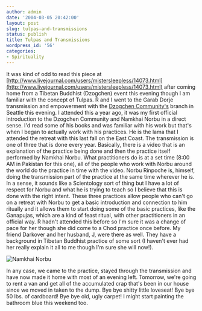 ```yaml
---
author: admin
date: '2004-03-05 20:42:00'
layout: post
slug: tulpas-and-transmissions
status: publish
title: Tulpas and Transmissions
wordpress_id: '56'
categories:
- Spirituality
---
```


It was kind of odd to read this piece at
[http://www.livejournal.com/users/mistersleepless/14073.html](http://www.livejournal.com/users/mistersleepless/14073.html)
after coming home from a Tibetan Buddhist (Dzogchen) event this evening
though I am familiar with the concept of Tulpas. R and I went to the
Garab Dorje transmission and empowerment with the [Dzogchen
Community's](http://www.tsegyalgar.org/) branch in Seattle this evening.
I attended this a year ago, it was my first official introduction to the
Dzogchen Community and Namkhai Norbu in a direct sense. I'd read some of
his books and was familiar with his work but that's when I began to
actually work with his practices. He is the lama that I attended the
retreat with this last fall on the East Coast. The transmission is one
of three that is done every year. Basically, there is a video that is an
explanation of the practice being done and then the practice itself
performed by Namkhai Norbu. What practitioners do is at a set time (8:00
AM in Pakistan for this one), all of the people who work with Norbu
around the world do the practice in time with the video. Norbu Rinpoche
is, himself, doing the transmission part of the practice at the same
time wherever he is. In a sense, it sounds like a Scientology sort of
thing but I have a lot of respect for Norbu and what he is trying to
teach so I believe that this is done with the right intent. These three
practices allow people who can't go on a retreat with Norbu to get a
basic introduction and connection to him ritually and it allows them to
start doing some of the basic practices, like the Ganapujas, which are a
kind of feast ritual, with other practitioners in an official way. R
hadn't attended this before so I'm sure it was a change of pace for her
though she did come to a Chod practice once before. My friend Darkover
and her husband, J, were there as well. They have a background in
Tibetan Buddhist practice of some sort (I haven't ever had her really
explain it all to me though I'm sure she will now!).

![Namkhai Norbu](http://www.arcanology.com/images/NNR0001.jpg)

In any case, we came to the practice, stayed through the transmission
and have now made it home with most of an evening left. Tomorrow, we're
going to rent a van and get all of the accumulated crap that's been in
our house since we moved in taken to the dump. Bye bye shitty little
loveseat! Bye bye 50 lbs. of cardboard! Bye bye old, ugly carpet! I
might start painting the bathroom blue this weekend too.
